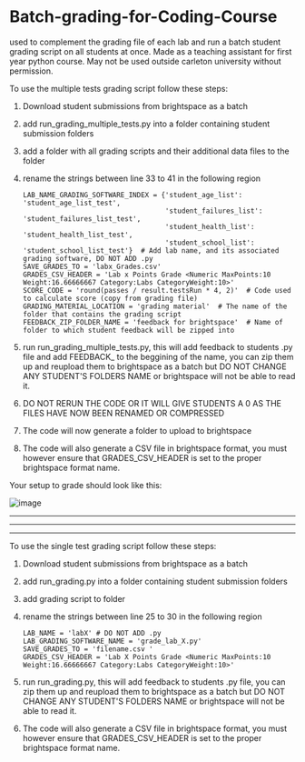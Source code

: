 # Batch-grading-for-Coding-Course
used to complement the grading file of each lab and run a batch student grading script on all students at once. Made as a teaching assistant for first year python course.
May not be used outside carleton university without permission.


To use the multiple tests grading script follow these steps:
1. Download student submissions from brightspace as a batch
2. add run_grading_multiple_tests.py into a folder containing student submission folders
3. add a folder with all grading scripts and their additional data files to the folder
4. rename the strings between line 33 to 41 in the following region  

       LAB_NAME_GRADING_SOFTWARE_INDEX = {'student_age_list': 'student_age_list_test',
                                          'student_failures_list': 'student_failures_list_test',
                                          'student_health_list': 'student_health_list_test',
                                          'student_school_list': 'student_school_list_test'}  # Add lab name, and its associated grading software, DO NOT ADD .py
       SAVE_GRADES_TO = 'labx_Grades.csv'
       GRADES_CSV_HEADER = 'Lab x Points Grade <Numeric MaxPoints:10 Weight:16.66666667 Category:Labs CategoryWeight:10>'
       SCORE_CODE = 'round(passes / result.testsRun * 4, 2)'  # Code used to calculate score (copy from grading file)
       GRADING_MATERIAL_LOCATION = 'grading material'  # The name of the folder that contains the grading script
       FEEDBACK_ZIP_FOLDER_NAME = 'feedback for brightspace'  # Name of folder to which student feedback will be zipped into
 
5. run run_grading_multiple_tests.py, this will add feedback to students .py file and add FEEDBACK_ to the beggining of the name, you can zip them up and reupload them to brightspace as a batch but DO NOT CHANGE ANY STUDENT'S FOLDERS NAME or brightspace will not be able to read it.
7. DO NOT RERUN THE CODE OR IT WILL GIVE STUDENTS A 0 AS THE FILES HAVE NOW BEEN RENAMED OR COMPRESSED
8. The code will now generate a folder to upload to brightspace
9. The code will also generate a CSV file in brightspace format, you must however ensure that GRADES_CSV_HEADER is set to the proper brightspace format name.

Your setup to grade should look like this:


![image](https://user-images.githubusercontent.com/19933465/225757733-50525d8d-d1e1-483b-b29f-ea8c5418f058.png)


-------------------------------------------------------------------------------------------------------------------------------------------------------
-------------------------------------------------------------------------------------------------------------------------------------------------------
-------------------------------------------------------------------------------------------------------------------------------------------------------

To use the single test grading script follow these steps:
1. Download student submissions from brightspace as a batch
2. add run_grading.py into a folder containing student submission folders
3. add grading script to folder
4. rename the strings between line 25 to 30 in the following region  
       
       LAB_NAME = 'labX' # DO NOT ADD .py
       LAB_GRADING_SOFTWARE_NAME = 'grade_lab_X.py'
       SAVE_GRADES_TO = 'filename.csv '
       GRADES_CSV_HEADER = 'Lab X Points Grade <Numeric MaxPoints:10 Weight:16.66666667 Category:Labs CategoryWeight:10>'
       
5. run run_grading.py, this will add feedback to students .py file, you can zip them up and reupload them to brightspace as a batch but DO NOT CHANGE ANY STUDENT'S FOLDERS NAME or brightspace will not be able to read it.
6. The code will also generate a CSV file in brightspace format, you must however ensure that GRADES_CSV_HEADER is set to the proper brightspace format name.
